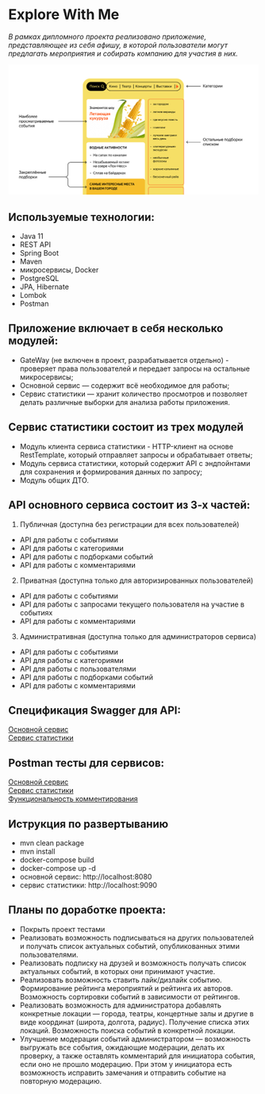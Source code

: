# Explore With Me
_В рамках дипломного проекта реализовано приложение, представляющее из себя афишу, в которой пользователи могут предлагать мероприятия и собирать компанию для участия в них._

![Промо](промо.png)

## Используемые технологии:
* Java 11
* REST API
* Spring Boot
* Maven
* микросервисы, Docker
* PostgreSQL
* JPA, Hibernate
* Lombok
* Postman

## Приложение включает в себя несколько модулей:
* GateWay (не включен в проект, разрабатывается отдельно) - проверяет права пользователей и передает запросы на остальные микросервисы;
* Основной сервис — содержит всё необходимое для работы;
* Сервис статистики — хранит количество просмотров и позволяет делать различные выборки для анализа работы приложения.

## Сервис статистики состоит из трех модулей
* Модуль клиента сервиса статистики - HTTP-клиент на основе RestTemplate, который отправляет запросы и обрабатывает ответы;
* Модуль сервиса статистики, который содержит API с эндпойнтами для сохранения и формирования данных по запросу;
* Модуль общих ДТО.

## API oсновного сервиса состоит из 3-х частей:
1. Публичная (доступна без регистрации для всех пользователей)
* API для работы с событиями
* API для работы с категориями
* API для работы с подборками событий
* API для работы с комментариями
2. Приватная (доступна только для авторизированных пользователей)
* API для работы с событиями
* API для работы с запросами текущего пользователя на участие в событиях
* API для работы с комментариями
3. Административная (доступна только для администраторов сервиса)
* API для работы с событиями
* API для работы с категориями
* API для работы с пользователями
* API для работы с подборками событий
* API для работы с комментариями

## Спецификация Swagger для API:
[Основной сервис](https://github.com/mybogdan/java-explore-with-me/blob/main/ewm-main-service-spec.json)  
[Сервис статистики](https://github.com/mybogdan/java-explore-with-me/blob/main/ewm-stats-service-spec.json)

## Postman тесты для сервисов:
[Основной сервис](https://github.com/mybogdan/java-explore-with-me/blob/main/postman/main.json)  
[Сервис статистики](https://github.com/mybogdan/java-explore-with-me/blob/main/postman/stat.json)  
[Функциональность комментирования](https://github.com/mybogdan/java-explore-with-me/blob/main/postman/feature.json)

## Иструкция по развертыванию
* mvn clean package
* mvn install
* docker-compose build
* docker-compose up -d
* основной сервис: http://localhost:8080
* сервис статистики: http://localhost:9090

## Планы по доработке проекта:
* Покрыть проект тестами
* Реализовать возможность подписываться на других пользователей и получать список актуальных событий, опубликованных этими пользователями.
* Реализовать подписку на друзей и возможность получать список актуальных событий, в которых они принимают участие.
* Реализовать возможность ставить лайк/дизлайк событию. Формирование рейтинга мероприятий и рейтинга их авторов. Возможность сортировки событий в зависимости от рейтингов. 	
* Реализовать возможность для администратора добавлять конкретные локации — города, театры, концертные залы и другие в виде координат (широта, долгота, радиус). Получение списка этих локаций. Возможность поиска событий в конкретной локации.
* Улучшение модерации событий администратором — возможность выгружать все события, ожидающие модерации, делать их проверку, а также оставлять комментарий для инициатора события, если оно не прошло модерацию. При этом у инициатора есть возможность исправить замечания и отправить событие на повторную модерацию.
